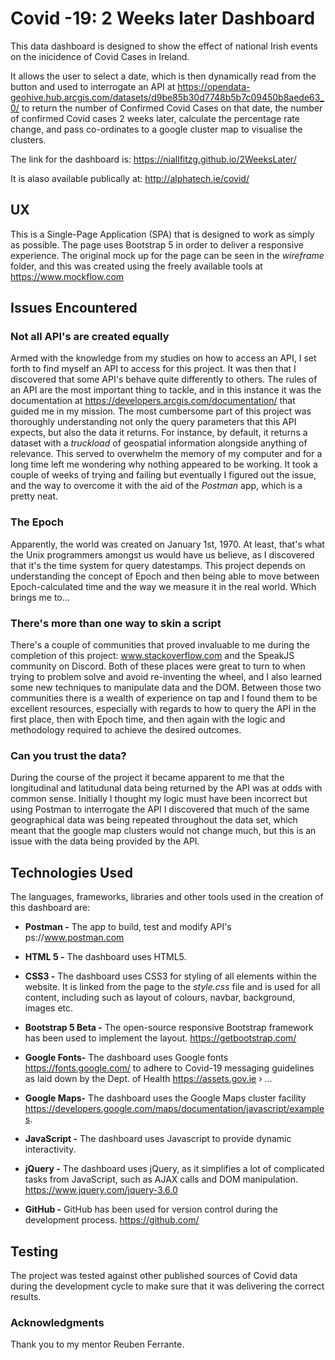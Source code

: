 # Covid -19: 2 Weeks later Dashboard

This data dashboard is designed to show the effect of national Irish events on the inicidence of Covid Cases in Ireland. 

It allows the user to select a date, which is then dynamically read from the button and used to interrogate an API at https://opendata-geohive.hub.arcgis.com/datasets/d9be85b30d7748b5b7c09450b8aede63_0/ to return the number of Confirmed Covid Cases on that date, the number of confirmed Covid cases 2 weeks later, calculate the percentage rate change, and pass co-ordinates to a google cluster map to visualise the clusters. 

The link for the dashboard is: 
https://niallfitzg.github.io/2WeeksLater/

It is alaso available publically at:
http://alphatech.ie/covid/

## UX

This is a Single-Page Application (SPA) that is designed to work as simply as possible. The page uses Bootstrap 5 in order to deliver a responsive experience. 
The original mock up for the page can be seen in the *wireframe* folder, and this was created using the freely available tools at https://www.mockflow.com
 
## Issues Encountered

### Not all API's are created equally
Armed with the knowledge from my studies on how to access an API, I set forth to find myself an API to access for this project.
It was then that I discovered that some API's behave quite differently to others. 
The rules of an API are the most important thing to tackle, and in this instance it was the documentation at https://developers.arcgis.com/documentation/ that guided me in my mission.
The most cumbersome part of this project was thoroughly understanding not only the query parameters that this API expects, but also the data it returns.
For instance, by default, it returns a dataset with a *truckload* of geospatial information alongside anything of relevance.
This served to overwhelm the memory of my computer and for a long time left me wondering why nothing appeared to be working.
It took a couple of weeks of trying and failing but eventually I figured out the issue, and the way to overcome it with the aid of the *Postman* app, which is a pretty neat.

### The Epoch
Apparently, the world was created on January 1st, 1970. At least, that's what the Unix programmers amongst us would have us believe, as I discovered that it's the time system for query datestamps.
This project depends on understanding the concept of Epoch and then being able to move between Epoch-calculated time and the way we measure it in the real world. Which brings me to...

### There's more than one way to skin a script
There's a couple of communities that proved invaluable to me during the completion of this project: www.stackoverflow.com and the SpeakJS community on Discord.
Both of these places were great to turn to when trying to problem solve and avoid re-inventing the wheel, and I also learned some new techniques to manipulate data and the DOM.
Between those two communities there is a wealth of experience on tap and I found them to be excellent resources, especially with regards to how to query the API in the first place, then with Epoch time, and then again with the logic and methodology required to achieve the desired outcomes.

### Can you trust the data?
During the course of the project it became apparent to me that the longitudinal and latitudunal data being returned by the API was at odds with common sense.
Initially I thought my logic must have been incorrect but using Postman to interrogate the API I discovered that much of the same geographical data was being repeated throughout the data set, which meant that the google map clusters would not change much, but this is an issue with the data being provided by the API.

## Technologies Used
The languages, frameworks, libraries and other tools used in the creation of this dashboard are:

*	**Postman -** The app to build, test and modify API's ps://www.postman.com

*	**HTML 5 -** The dashboard uses HTML5.

*	**CSS3 -** The dashboard uses CSS3 for styling of all elements within the website. It is linked from the page to the *style.css* file and is used for all content, including such as layout of colours, navbar, background, images etc.

*	**Bootstrap 5 Beta -** The open-source responsive Bootstrap framework has been used to implement the layout. https://getbootstrap.com/

*	**Google Fonts-** The dashboard uses Google fonts https://fonts.google.com/ to adhere to Covid-19 messaging guidelines as laid down by the Dept. of Health https://assets.gov.ie › ...

*   **Google Maps-** The dashboard uses the Google Maps cluster facility https://developers.google.com/maps/documentation/javascript/examples.
 
*   **JavaScript -** The dashboard uses Javascript to provide dynamic interactivity.

*   **jQuery -** The dashboard uses jQuery, as it simplifies a lot of complicated tasks from JavaScript, such as AJAX calls and DOM manipulation. https://www.jquery.com/jquery-3.6.0

*	**GitHub -** GitHub has been used for version control during the development process.  https://github.com/





## Testing

The project was tested against other published sources of Covid data during the development cycle to make sure that it was delivering the correct results. 


### Acknowledgments

Thank you to my mentor Reuben Ferrante.